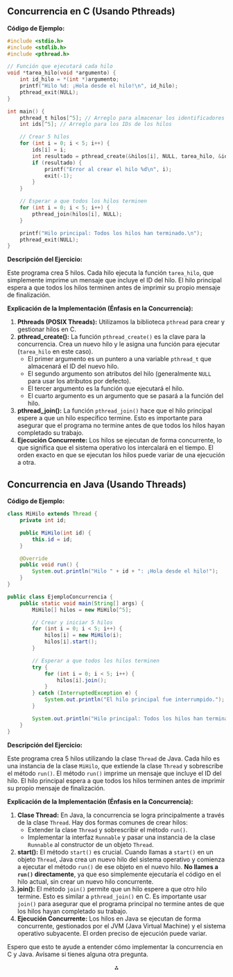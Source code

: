 ## Concurrencia en C (Usando Pthreads)

**Código de Ejemplo:**

```c
#include <stdio.h>
#include <stdlib.h>
#include <pthread.h>

// Función que ejecutará cada hilo
void *tarea_hilo(void *argumento) {
    int id_hilo = *(int *)argumento;
    printf("Hilo %d: ¡Hola desde el hilo!\n", id_hilo);
    pthread_exit(NULL);
}

int main() {
    pthread_t hilos[^5]; // Arreglo para almacenar los identificadores de los hilos
    int ids[^5]; // Arreglo para los IDs de los hilos

    // Crear 5 hilos
    for (int i = 0; i < 5; i++) {
        ids[i] = i;
        int resultado = pthread_create(&hilos[i], NULL, tarea_hilo, &ids[i]);
        if (resultado) {
            printf("Error al crear el hilo %d\n", i);
            exit(-1);
        }
    }

    // Esperar a que todos los hilos terminen
    for (int i = 0; i < 5; i++) {
        pthread_join(hilos[i], NULL);
    }

    printf("Hilo principal: Todos los hilos han terminado.\n");
    pthread_exit(NULL);
}
```

**Descripción del Ejercicio:**

Este programa crea 5 hilos. Cada hilo ejecuta la función `tarea_hilo`, que simplemente imprime un mensaje que incluye el ID del hilo. El hilo principal espera a que todos los hilos terminen antes de imprimir su propio mensaje de finalización.

**Explicación de la Implementación (Énfasis en la Concurrencia):**

1. **Pthreads (POSIX Threads):**  Utilizamos la biblioteca `pthread` para crear y gestionar hilos en C.
2. **pthread\_create():** La función `pthread_create()` es la clave para la concurrencia.  Crea un nuevo hilo y le asigna una función para ejecutar (`tarea_hilo` en este caso).
    * El primer argumento es un puntero a una variable `pthread_t` que almacenará el ID del nuevo hilo.
    * El segundo argumento son atributos del hilo (generalmente `NULL` para usar los atributos por defecto).
    * El tercer argumento es la función que ejecutará el hilo.
    * El cuarto argumento es un argumento que se pasará a la función del hilo.
3. **pthread\_join():** La función `pthread_join()` hace que el hilo principal espere a que un hilo específico termine.  Esto es importante para asegurar que el programa no termine antes de que todos los hilos hayan completado su trabajo.
4. **Ejecución Concurrente:** Los hilos se ejecutan de forma concurrente, lo que significa que el sistema operativo los intercalará en el tiempo.  El orden exacto en que se ejecutan los hilos puede variar de una ejecución a otra.

## Concurrencia en Java (Usando Threads)

**Código de Ejemplo:**

```java
class MiHilo extends Thread {
    private int id;

    public MiHilo(int id) {
        this.id = id;
    }

    @Override
    public void run() {
        System.out.println("Hilo " + id + ": ¡Hola desde el hilo!");
    }
}

public class EjemploConcurrencia {
    public static void main(String[] args) {
        MiHilo[] hilos = new MiHilo[^5];

        // Crear y iniciar 5 hilos
        for (int i = 0; i < 5; i++) {
            hilos[i] = new MiHilo(i);
            hilos[i].start();
        }

        // Esperar a que todos los hilos terminen
        try {
            for (int i = 0; i < 5; i++) {
                hilos[i].join();
            }
        } catch (InterruptedException e) {
            System.out.println("El hilo principal fue interrumpido.");
        }

        System.out.println("Hilo principal: Todos los hilos han terminado.");
    }
}
```

**Descripción del Ejercicio:**

Este programa crea 5 hilos utilizando la clase `Thread` de Java. Cada hilo es una instancia de la clase `MiHilo`, que extiende la clase `Thread` y sobrescribe el método `run()`. El método `run()` imprime un mensaje que incluye el ID del hilo. El hilo principal espera a que todos los hilos terminen antes de imprimir su propio mensaje de finalización.

**Explicación de la Implementación (Énfasis en la Concurrencia):**

1. **Clase Thread:** En Java, la concurrencia se logra principalmente a través de la clase `Thread`.  Hay dos formas comunes de crear hilos:
    * Extender la clase `Thread` y sobrescribir el método `run()`.
    * Implementar la interfaz `Runnable` y pasar una instancia de la clase `Runnable` al constructor de un objeto `Thread`.
2. **start():** El método `start()` es crucial.  Cuando llamas a `start()` en un objeto `Thread`, Java crea un nuevo hilo del sistema operativo y comienza a ejecutar el método `run()` de ese objeto en el nuevo hilo.  **No llames a `run()` directamente**, ya que eso simplemente ejecutaría el código en el hilo actual, sin crear un nuevo hilo concurrente.
3. **join():** El método `join()` permite que un hilo espere a que otro hilo termine.  Esto es similar a `pthread_join()` en C. Es importante usar `join()` para asegurar que el programa principal no termine antes de que los hilos hayan completado su trabajo.
4. **Ejecución Concurrente:**  Los hilos en Java se ejecutan de forma concurrente, gestionados por el JVM (Java Virtual Machine) y el sistema operativo subyacente. El orden preciso de ejecución puede variar.

Espero que esto te ayude a entender cómo implementar la concurrencia en C y Java. Avísame si tienes alguna otra pregunta.

<div style="text-align: center">⁂</div>

[^1]: https://ppl-ai-file-upload.s3.amazonaws.com/web/direct-files/54051796/416dcb20-56c2-4024-86a9-45b801b6eccd/U4_ProcesosEHilosenC.pdf

[^2]: https://ppl-ai-file-upload.s3.amazonaws.com/web/direct-files/54051796/d09ad87c-c5a8-4b64-83f3-2892e3c1db96/U4_JavaThreads.pdf

[^3]: https://ppl-ai-file-upload.s3.amazonaws.com/web/direct-files/54051796/5514d2fe-7fbd-4c33-aa5a-11514ea9a704/U4_ProgramacionOpenMP.pdf

